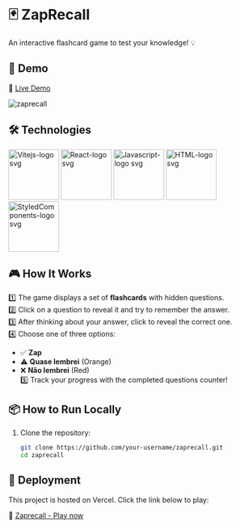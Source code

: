 # 🃏 ZapRecall

An interactive flashcard game to test your knowledge! 💡

## 📸 Demo

🔗 [Live Demo](https://your-project.vercel.app)

![zaprecall](https://github.com/user-attachments/assets/931612b3-e661-4925-bd30-a87af871b26e)


## 🛠️ Technologies

<img src="https://github.com/user-attachments/assets/738587c7-5fd0-4f7f-a78f-d958f7dda234" alt="Vitejs-logo svg" width="100" /> 
<img src="https://github.com/user-attachments/assets/d21e739f-63cb-474b-9a8a-ceddba4355c0" alt="React-logo svg" width="100" /> 
<img src="https://github.com/user-attachments/assets/36298df6-ccaa-4abb-b7e9-1e14e9d84260" alt="Javascript-logo svg" width="100" /> 
<img src="https://github.com/user-attachments/assets/46417f36-70df-49ad-a3e3-631d13576e8a" alt="HTML-logo svg" width="100" /> 
<img src="https://github.com/user-attachments/assets/09f32560-5b50-4117-afcf-1eb14183c346" alt="StyledComponents-logo svg" width="100" /> 



## 🎮 How It Works

1️⃣ The game displays a set of **flashcards** with hidden questions.  
2️⃣ Click on a question to reveal it and try to remember the answer.  
3️⃣ After thinking about your answer, click to reveal the correct one.  
4️⃣ Choose one of three options:  
   - ✅ **Zap**
   - ⚠️ **Quase lembrei** (Orange)  
   - ❌ **Não lembrei** (Red)  
5️⃣ Track your progress with the completed questions counter!

## 📦 How to Run Locally

1. Clone the repository:  
   ```bash
   git clone https://github.com/your-username/zaprecall.git
   cd zaprecall

## 🚀 Deployment
  This project is hosted on Vercel. Click the link below to play:
  
  🔗 [Zaprecall - Play now](https://your-project.vercel.app)
